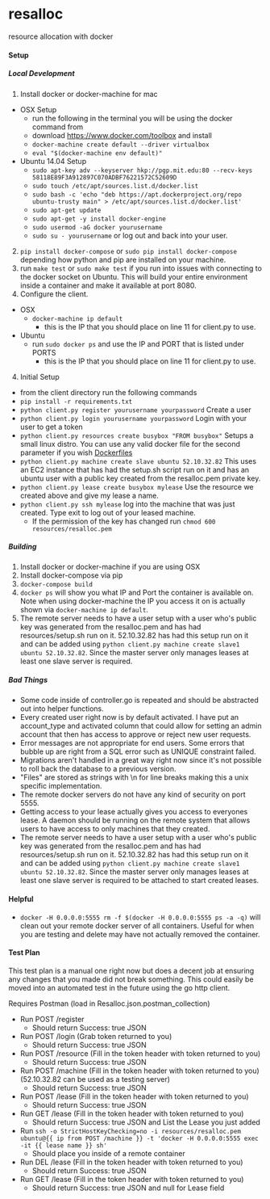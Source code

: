 # resalloc
resource allocation with docker

#### Setup

##### Local Development

1. Install docker or docker-machine for mac
  - OSX Setup
    - run the following in the terminal you will be using the docker command from
    - download https://www.docker.com/toolbox and install
    - `docker-machine create default --driver virtualbox`
    - `eval "$(docker-machine env default)"`
  - Ubuntu 14.04 Setup
    - `sudo apt-key adv --keyserver hkp://pgp.mit.edu:80 --recv-keys 58118E89F3A912897C070ADBF76221572C52609D`
    - `sudo touch /etc/apt/sources.list.d/docker.list`
    - `sudo bash -c 'echo "deb https://apt.dockerproject.org/repo ubuntu-trusty main" > /etc/apt/sources.list.d/docker.list'`
    - `sudo apt-get update`
    - `sudo apt-get -y install docker-engine`
    - `sudo usermod -aG docker yourusername`
    - `sudo su - yourusername` or log out and back into your user.
2. `pip install docker-compose` or `sudo pip install docker-compose` depending how python and pip are installed on your machine.
3. run `make test` or `sudo make test` if you run into issues with connecting to the docker socket on Ubuntu. This will build your entire environment inside a container and make it available at port 8080.
4. Configure the client.
  - OSX
    - `docker-machine ip default`
      - this is the IP that you should place on line 11 for client.py to use.
  - Ubuntu
    - run `sudo docker ps` and use the IP and PORT that is listed under PORTS
      - this is the IP that you should place on line 11 for client.py to use.
4. Initial Setup
  - from the client directory run the following commands
  - `pip install -r requirements.txt`
  - `python client.py register yourusername yourpassword` Create a user
  - `python client.py login yourusername yourpassword` Login with your user to get a token
  - `python client.py resources create busybox "FROM busybox"` Setups a small linux distro. You can use any valid docker file for the second parameter if you wish [Dockerfiles](https://docs.docker.com/reference/builder/)
  - `python client.py machine create slave ubuntu 52.10.32.82` This uses an EC2 instance that has had the setup.sh script run on it and has an ubuntu user with a public key created from the resalloc.pem private key.
  - `python client.py lease create busybox mylease` Use the resource we created above and give my lease a name.
  - `python client.py ssh mylease` log into the machine that was just created. Type exit to log out of your leased machine.
    - If the permission of the key has changed run `chmod 600 resources/resalloc.pem`

##### Building

1. Install docker or docker-machine if you are using OSX
2. Install docker-compose via pip
3. `docker-compose build`
4. `docker ps` will show you what IP and Port the container is available on. Note when using docker-machine the IP you access it on is actually shown via `docker-machine ip default`.
5. The remote server needs to have a user setup with a user who's public key was generated from the resalloc.pem and has had resources/setup.sh run on it. 52.10.32.82 has had this setup run on it and can be added using `python client.py machine create slave1 ubuntu 52.10.32.82`. Since the master server only manages leases at least one slave server is required.

##### Bad Things

- Some code inside of controller.go is repeated and should be abstracted out into helper functions.
- Every created user right now is by default activated. I have put an account_type and activated column that could allow for setting an admin account that then has access to approve or reject new user requests.
- Error messages are not appropriate for end users. Some errors that bubble up are right from a SQL error such as UNIQUE constraint failed.
- Migrations aren't handled in a great way right now since it's not possible to roll back the database to a previous version.
- "Files" are stored as strings with \n for line breaks making this a unix specific implementation.
- The remote docker servers do not have any kind of security on port 5555.
- Getting access to your lease actually gives you access to everyones lease. A daemon should be running on the remote system that allows users to have access to only machines that they created.
- The remote server needs to have a user setup with a user who's public key was generated from the resalloc.pem and has had resources/setup.sh run on it. 52.10.32.82 has had this setup run on it and can be added using `python client.py machine create slave1 ubuntu 52.10.32.82`. Since the master server only manages leases at least one slave server is required to be attached to start created leases.



#### Helpful

- `docker -H 0.0.0.0:5555 rm -f $(docker -H 0.0.0.0:5555 ps -a -q)` will clean out your remote docker server of all containers. Useful for when you are testing and delete may have not actually removed the container.

#### Test Plan

This test plan is a manual one right now but does a decent job at ensuring any changes that you made did not break something. This could easily be moved into an automated test in the future using the go http client.

Requires Postman (load in Resalloc.json.postman_collection)

- Run POST /register
  - Should return Success: true JSON
- Run POST /login (Grab token returned to you)
  - Should return Success: true JSON
- Run POST /resource (Fill in the token header with token returned to you)
  - Should return Success: true JSON
- Run POST /machine (Fill in the token header with token returned to you) (52.10.32.82 can be used as a testing server)
  - Should return Success: true JSON
- Run POST /lease (Fill in the token header with token returned to you)
  - Should return Success: true JSON
- Run GET /lease (Fill in the token header with token returned to you)
  - Should return Success: true JSON and List the Lease you just added
- Run `ssh -o StrictHostKeyChecking=no -i resources/resalloc.pem ubuntu@{{ ip from POST /machine }} -t 'docker -H 0.0.0.0:5555 exec -it {{ lease name }} sh'`
  - Should place you inside of a remote container
- Run DEL /lease (Fill in the token header with token returned to you)
  - Should return Success: true JSON
- Run GET /lease (Fill in the token header with token returned to you)
  - Should return Success: true JSON and null for Lease field
